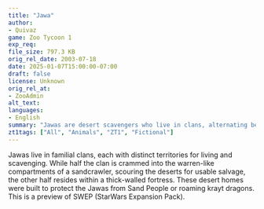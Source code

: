 ```yaml
---
title: "Jawa"
author: 
- Quivaz
game: Zoo Tycoon 1
exp_req:
file_size: 797.3 KB
orig_rel_date: 2003-07-18
date: 2025-01-07T15:00:00-07:00
draft: false
license: Unknown
orig_rel_at: 
- ZooAdmin
alt_text: 
languages:
- English
summary: "Jawas are desert scavengers who live in clans, alternating between sandcrawlers and fortified homes for protection. This mod is a preview of the StarWars Expansion Pack (SWEP)."
zt1tags: ["All", "Animals", "ZT1", "Fictional"]
---
```


Jawas live in familial clans, each with distinct territories for living and scavenging. While half the clan is crammed into the warren-like compartments of a sandcrawler, scouring the deserts for usable salvage, the other half resides within a thick-walled fortress. These desert homes were built to protect the Jawas from Sand People or roaming krayt dragons. This is a preview of SWEP (StarWars Expansion Pack).
